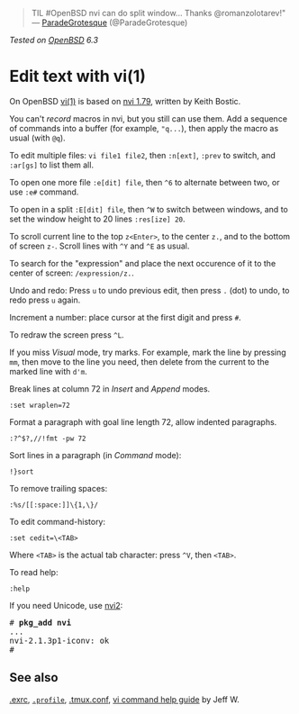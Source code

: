 > TIL #OpenBSD nvi can do split window... Thanks
@romanzolotarev!"<br>&mdash;
[ParadeGrotesque](https://mobile.twitter.com/ParadeGrotesque/status/1002454625272901632 "1 Jun 2018")
(@ParadeGrotesque)

_Tested on [OpenBSD](/openbsd/) 6.3_

# Edit text with vi(1)

On OpenBSD [vi(1)](https://man.openbsd.org/vi.1) is based on [nvi
1.79](https://sites.google.com/a/bostic.com/keithbostic/vi), written
by Keith Bostic.

You can't _record_ macros in nvi, but you still can use them. Add
a sequence of commands into a buffer (for example, `"q...`), then
apply the macro as usual (with `@q`).

To edit multiple files: `vi file1 file2`, then `:n[ext]`, `:prev` to
switch, and `:ar[gs]` to list them all.

To open one more file `:e[dit] file`, then `^6` to alternate between
two, or use `:e#` command.

To open in a split `:E[dit] file`, then `^W` to switch between windows,
and to set the window height to 20 lines `:res[ize] 20`.

To scroll current line to the top `z<Enter>`, to the center `z.`,
and to the bottom of screen `z-`. Scroll lines with `^Y` and
`^E` as usual.

To search for the "expression" and place the next occurence of it
to the center of screen: `/expression/z.`.

Undo and redo: Press `u` to undo previous edit, then press `.` (dot)
to undo, to redo press `u` again.

Increment a number: place cursor at the first digit and press `#`.

To redraw the screen press `^L`.

If you miss _Visual_ mode, try marks. For example, mark the line
by pressing `mm`, then move to the line you need, then delete from
the current to the marked line with `d'm`.

Break lines at column 72 in _Insert_ and _Append_ modes.

    :set wraplen=72

Format a paragraph with goal line length 72, allow indented paragraphs.

    :?^$?,//!fmt -pw 72

Sort lines in a paragraph (in _Command_ mode):

    !}sort

To remove trailing spaces:

    :%s/[[:space:]]\{1,\}/


To edit command-history:

    :set cedit=\<TAB>

Where `<TAB>` is the actual tab character: press `^V`, then `<TAB>`.

To read help:

    :help

If you need Unicode, use [nvi2](https://github.com/lichray/nvi2):

<pre>
# <b>pkg_add nvi</b>
...
nvi-2.1.3p1-iconv: ok
#
</pre>

## See also

[.exrc](/openbsd/exrc),
[`.profile`](/openbsd/profile),
[.tmux.conf](/openbsd/tmux.conf),
[vi command help guide](http://www.jeffw.com/vi/vi_help.txt) by Jeff W.
